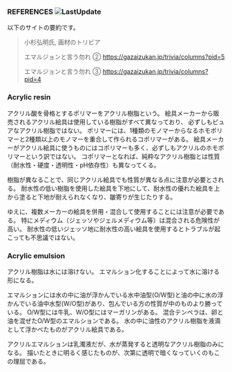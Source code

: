 ### REFERENCES ![LastUpdate][badge]

[badge]: https://img.shields.io/badge/Last_update-2024.11.3-blue

以下のサイトの要約です。

> 小杉弘明氏, 画材のトリビア
>
> エマルジョンと言う勿れ ②
> https://gazaizukan.jp/trivia/columns?pid=5
>
> エマルジョンと言う勿れ ③
> https://gazaizukan.jp/trivia/columns?pid=4


### Acrylic resin
アクリル酸を骨格とするポリマーをアクリル樹脂という。
絵具メーカーから販売されるアクリル絵具は使用している樹脂がすべて異なっており、
必ずしもピュアなアクリル樹脂ではない。
ポリマーには、1種類のモノマーからなるホモポリマーと2種類以上のモノマーを重合して作られるコポリマーがある。
絵具メーカーがアクリル絵具に使うものにはコポリマーも多く、必ずしもアクリルのホモポリマーという訳ではない。
コポリマーとなれば、純粋なアクリル樹脂とは性質（耐水性・硬度・透明性・pH依存性）も異なってくる。

樹脂が異なることで、同じアクリル絵具でも性質が異なる点に注意が必要とされる。
耐水性の低い樹脂を使用した絵具を下地にして、耐水性の優れた絵具を上から塗ると下地が耐えられなくなり、皺寄りが生じたりする。

ゆえに、複数メーカーの絵具を併用・混合して使用することには注意が必要である。
特にメディウム（ジェッソやジェルメディウム等）は混合される危険性が高い。
耐水性の低いジェッソ地に耐水性の高い絵具を使用するとトラブルが起こっても不思議ではない。

### Acrylic emulsion
アクリル樹脂は水には溶けない。
エマルション化することによって水に溶ける形になる。

エマルションには水の中に油が浮かんでいる水中油型(O/W型)と油の中に水の浮かんでいる油中水型(W/O型)があり、包んでいる方の性質が中のものより勝っている。
O/W型には牛乳、W/O型にはマーガリンがある。
混合テンペラは、卵と油を混ぜたO/W型のエマルションである。
水の中に油性のアクリル樹脂を液滴として浮かべたものがアクリル絵具である。

アクリルエマルションは乳濁液だが、水が蒸発すると透明なアクリル樹脂のみになる。
描いたときに明るく感じたものが、次第に透明で暗くなっていくのもこの理屈である。
